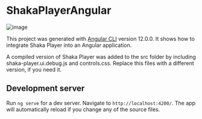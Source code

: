 # ShakaPlayerAngular

![image](https://user-images.githubusercontent.com/124125/118398259-1c1d6d80-b658-11eb-96e1-98c26ad82080.png)

This project was generated with [Angular CLI](https://github.com/angular/angular-cli) version 12.0.0. It shows how to integrate Shaka Player into an Angular application. 

A compiled version of Shaka Player was added to the src folder by including shaka-player.ui.debug.js and controls.css. Replace this files with a different version, if you need it.

## Development server

Run `ng serve` for a dev server. Navigate to `http://localhost:4200/`. The app will automatically reload if you change any of the source files.
